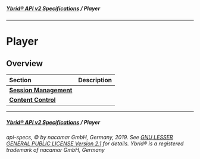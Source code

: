 ##### [**Ybrid® API v2 Specifications**](../) / Player
---

# Player

## Overview

Section | Description
:------ | :----------
[**Session Management**](session-management) |
[**Content Control**](content-control) |


---
##### [**Ybrid® API v2 Specifications**](../) / Player
###### api-specs, © by nacamar GmbH, Germany, 2019. See [GNU LESSER GENERAL PUBLIC LICENSE Version 2.1](/LICENSE) for details. Ybrid® is a registered trademark of nacamar GmbH, Germany 
